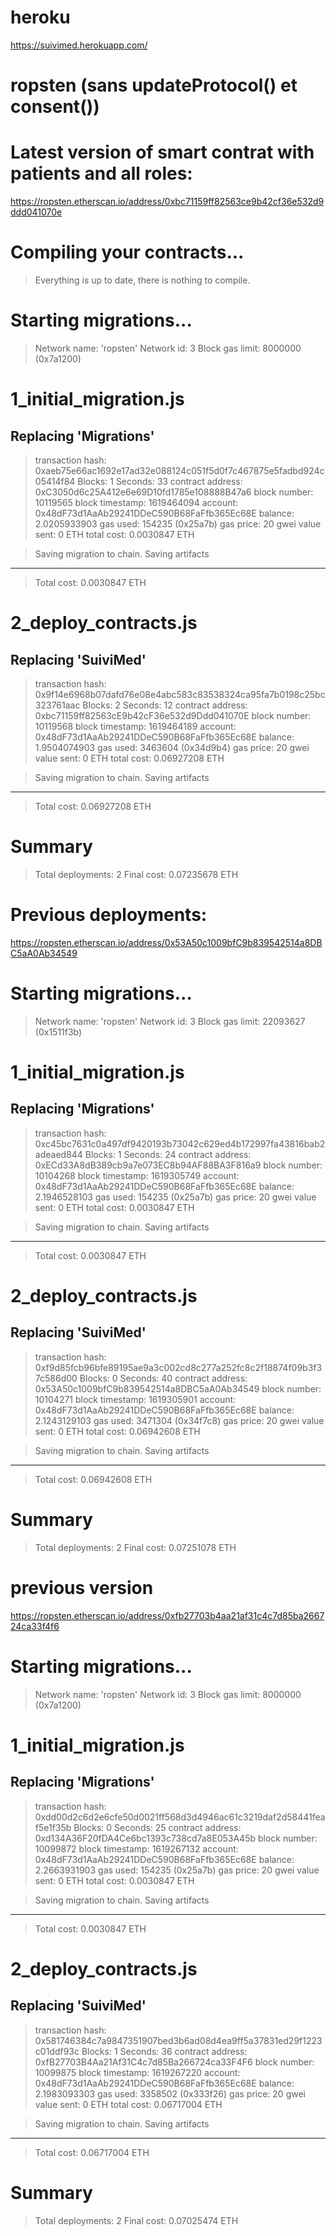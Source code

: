 # heroku
https://suivimed.herokuapp.com/

# ropsten (sans updateProtocol() et consent())

# Latest version of smart contrat with patients and all roles:
https://ropsten.etherscan.io/address/0xbc71159ff82563ce9b42cf36e532d9ddd041070e

Compiling your contracts...
===========================
> Everything is up to date, there is nothing to compile.



Starting migrations...
======================
> Network name:    'ropsten'
> Network id:      3
> Block gas limit: 8000000 (0x7a1200)


1_initial_migration.js
======================

   Replacing 'Migrations'
   ----------------------
   > transaction hash:    0xaeb75e66ac1692e17ad32e088124c051f5d0f7c467875e5fadbd924c05414f84
   > Blocks: 1            Seconds: 33
   > contract address:    0xC3050d6c25A412e6e69D10fd1785e108888B47a6
   > block number:        10119565
   > block timestamp:     1619464094
   > account:             0x48dF73d1AaAb29241DDeC590B68FaFfb365Ec68E
   > balance:             2.0205933903
   > gas used:            154235 (0x25a7b)
   > gas price:           20 gwei
   > value sent:          0 ETH
   > total cost:          0.0030847 ETH


   > Saving migration to chain.
   > Saving artifacts
   -------------------------------------
   > Total cost:           0.0030847 ETH


2_deploy_contracts.js
=====================

   Replacing 'SuiviMed'
   --------------------
   > transaction hash:    0x9f14e6968b07dafd76e08e4abc583c83538324ca95fa7b0198c25bc323761aac
   > Blocks: 2            Seconds: 12
   > contract address:    0xbc71159ff82563cE9b42cF36e532d9Ddd041070E
   > block number:        10119568
   > block timestamp:     1619464189
   > account:             0x48dF73d1AaAb29241DDeC590B68FaFfb365Ec68E
   > balance:             1.9504074903
   > gas used:            3463604 (0x34d9b4)
   > gas price:           20 gwei
   > value sent:          0 ETH
   > total cost:          0.06927208 ETH


   > Saving migration to chain.
   > Saving artifacts
   -------------------------------------
   > Total cost:          0.06927208 ETH


Summary
=======
> Total deployments:   2
> Final cost:          0.07235678 ETH







# Previous deployments:

https://ropsten.etherscan.io/address/0x53A50c1009bfC9b839542514a8DBC5aA0Ab34549


Starting migrations...
======================
> Network name:    'ropsten'
> Network id:      3
> Block gas limit: 22093627 (0x1511f3b)


1_initial_migration.js
======================

   Replacing 'Migrations'
   ----------------------
   > transaction hash:    0xc45bc7631c0a497df9420193b73042c629ed4b172997fa43816bab2adeaed844
   > Blocks: 1            Seconds: 24
   > contract address:    0xECd33A8dB389cb9a7e073EC8b94AF88BA3F816a9
   > block number:        10104268
   > block timestamp:     1619305749
   > account:             0x48dF73d1AaAb29241DDeC590B68FaFfb365Ec68E
   > balance:             2.1946528103
   > gas used:            154235 (0x25a7b)
   > gas price:           20 gwei
   > value sent:          0 ETH
   > total cost:          0.0030847 ETH


   > Saving migration to chain.
   > Saving artifacts
   -------------------------------------
   > Total cost:           0.0030847 ETH


2_deploy_contracts.js
=====================

   Replacing 'SuiviMed'
   --------------------
   > transaction hash:    0xf9d85fcb96bfe89195ae9a3c002cd8c277a252fc8c2f18874f09b3f37c586d00
   > Blocks: 0            Seconds: 40
   > contract address:    0x53A50c1009bfC9b839542514a8DBC5aA0Ab34549
   > block number:        10104271
   > block timestamp:     1619305901
   > account:             0x48dF73d1AaAb29241DDeC590B68FaFfb365Ec68E
   > balance:             2.1243129103
   > gas used:            3471304 (0x34f7c8)
   > gas price:           20 gwei
   > value sent:          0 ETH
   > total cost:          0.06942608 ETH


   > Saving migration to chain.
   > Saving artifacts
   -------------------------------------
   > Total cost:          0.06942608 ETH


Summary
=======
> Total deployments:   2
> Final cost:          0.07251078 ETH




# previous version

https://ropsten.etherscan.io/address/0xfb27703b4aa21af31c4c7d85ba266724ca33f4f6

Starting migrations...
======================
> Network name:    'ropsten'
> Network id:      3
> Block gas limit: 8000000 (0x7a1200)


1_initial_migration.js
======================

   Replacing 'Migrations'
   ----------------------
   > transaction hash:    0xdd00d2c6d2e6cfe50d0021ff568d3d4946ac61c3219daf2d58441feaf5e1f35b
   > Blocks: 0            Seconds: 25
   > contract address:    0xd134A36F20fDA4Ce6bc1393c738cd7a8E053A45b
   > block number:        10099872
   > block timestamp:     1619267132
   > account:             0x48dF73d1AaAb29241DDeC590B68FaFfb365Ec68E
   > balance:             2.2663931903
   > gas used:            154235 (0x25a7b)
   > gas price:           20 gwei
   > value sent:          0 ETH
   > total cost:          0.0030847 ETH


   > Saving migration to chain.
   > Saving artifacts
   -------------------------------------
   > Total cost:           0.0030847 ETH


2_deploy_contracts.js
=====================

   Replacing 'SuiviMed'
   --------------------
   > transaction hash:    0x581746384c7a9847351907bed3b6ad08d4ea9ff5a37831ed29f1223c01ddf93c
   > Blocks: 1            Seconds: 36
   > contract address:    0xfB27703B4Aa21Af31C4c7d85Ba266724ca33F4F6
   > block number:        10099875
   > block timestamp:     1619267220
   > account:             0x48dF73d1AaAb29241DDeC590B68FaFfb365Ec68E
   > balance:             2.1983093303
   > gas used:            3358502 (0x333f26)
   > gas price:           20 gwei
   > value sent:          0 ETH
   > total cost:          0.06717004 ETH


   > Saving migration to chain.
   > Saving artifacts
   -------------------------------------
   > Total cost:          0.06717004 ETH


Summary
=======
> Total deployments:   2
> Final cost:          0.07025474 ETH


